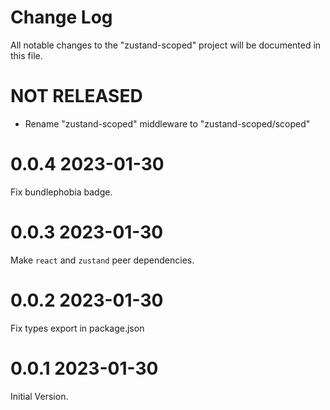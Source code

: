 # Change Log

All notable changes to the "zustand-scoped" project will be documented in this file.

# NOT RELEASED

- Rename "zustand-scoped" middleware to "zustand-scoped/scoped"

# 0.0.4 2023-01-30

Fix bundlephobia badge.

# 0.0.3 2023-01-30

Make `react` and `zustand` peer dependencies.

# 0.0.2 2023-01-30

Fix types export in package.json

# 0.0.1 2023-01-30

Initial Version.
